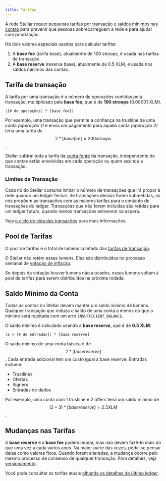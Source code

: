 ```yaml
---
title: Tarifas
---
```


A rede Stellar requer pequenas [tarifas por transação](#tarifa-de-transação) e [saldos mínimos nas contas](#minimum-account-balance) para prevenir que pessoas sobrecarreguem a rede e para ajudar com priorização.

Há dois valores especiais usados para calcular tarifas:

1. A **base fee** (tarifa base), atualmente de 100 stroops, é usada nas tarifas de transação.
2. A **base reserve** (reserva base), atualmente de 0.5 XLM, é usada nos saldos mínimos das contas.


## Tarifa de transação

A tarifa por uma transação é o número de operações contidas pela transação, multiplicado pela **base fee**, que é de **100 stroops** (0.00001 XLM).

```math-formula
([# de operações] * [base fee])
```

Por exemplo, uma transação que permite a confiança na trustline de uma conta *(operação 1)* e envia um pagamento para aquela conta *(operação 2)* teria uma tarifa de $$2 * [base fee] = 200 stroops$$.

Stellar subtrai toda a tarifa da [conta fonte](./transactions.md#conta-fonte) da transação, independente de que contas estão envolvidas em cada operação ou quem assinou a transação.


### Limites de Transação

Cada nó do Stellar costuma limitar o número de transações que irá propor à rede quando um ledger fechar. Se transações demais forem submetidas, os nós propõem as transações com as maiores tarifas para o conjunto de transações do ledger. Transações que não forem incluídas são retidas para um ledger futuro, quando menos transações estiverem na espera.

Veja [o ciclo de vida das transações](./transactions.md#ciclo-de-vida) para mais informações.

## Pool de Tarifas

O pool de tarifas é o total de lumens coletado das [tarifas de transação](./fees.md#tarifa-de-transação).

O Stellar não retém esses lumens. Eles são distribuídos no processo semanal de [votação de inflação](./inflation.md).

Se depois da votação houver lumens não alocados, esses lumens voltam à pool de tarifas para serem distribuídos na próxima rodada.

## Saldo Mínimo da Conta

Todas as contas no Stellar devem manter um saldo mínimo de lumens. Qualquer transação que reduza o saldo de uma conta a menos do que o mínimo será rejeitada com um erro `INSUFFICIENT_BALANCE`.

O saldo mínimo é calculado usando a **base reserve,** que é de **0.5 XLM**:

```math-formula
(2 + [# de entradas]) * [base reserve]
```

O saldo mínimo de uma conta básica é de $$2 * [base reserve]$$. Cada entrada adicional tem um custo igual à base reserve. Entradas incluem:

- Trustlines
- Ofertas
- Signers
- Entradas de dados

Por exemplo, uma conta com 1 trustline e 2 offers teria um saldo mínimo de $$(2 + 3) * [base reserve] = 2.5 XLM$$.


## Mudanças nas Tarifas

A **base reserve** e a **base fee** podem mudar, mas não devem fazê-lo mais do que uma vez a cada vários anos. Na maior parte das vezes, pode-se pensar delas como valores fixos. Quando forem alteradas, a mudança ocorre pelo mesmo processo de consenso de qualquer transação. Para detalhes, veja [versionamento](https://www.stellar.org/developers/guides/concepts/versioning.html).

Você pode consultar as tarifas atuais [olhando os detalhes do último ledger](../../horizon/reference/endpoints/ledgers-single.md).
